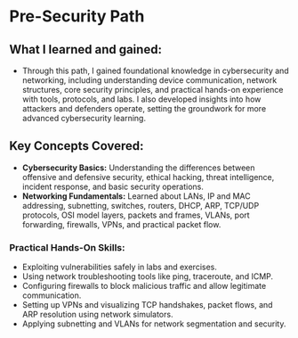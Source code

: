 # Pre-Security Path

## What I learned and gained:
- Through this path, I gained foundational knowledge in cybersecurity and networking, including understanding device communication, network structures, core security principles, and practical hands-on experience with tools, protocols, and labs. I also developed insights into how attackers and defenders operate, setting the groundwork for more advanced cybersecurity learning.

## Key Concepts Covered:
- **Cybersecurity Basics:** Understanding the differences between offensive and defensive security, ethical hacking, threat intelligence, incident response, and basic security operations.
- **Networking Fundamentals:** Learned about LANs, IP and MAC addressing, subnetting, switches, routers, DHCP, ARP, TCP/UDP protocols, OSI model layers, packets and frames, VLANs, port forwarding, firewalls, VPNs, and practical packet flow.

### Practical Hands-On Skills:
- Exploiting vulnerabilities safely in labs and exercises.
- Using network troubleshooting tools like ping, traceroute, and ICMP.
- Configuring firewalls to block malicious traffic and allow legitimate communication.
- Setting up VPNs and visualizing TCP handshakes, packet flows, and ARP resolution using network simulators.
- Applying subnetting and VLANs for network segmentation and security.
